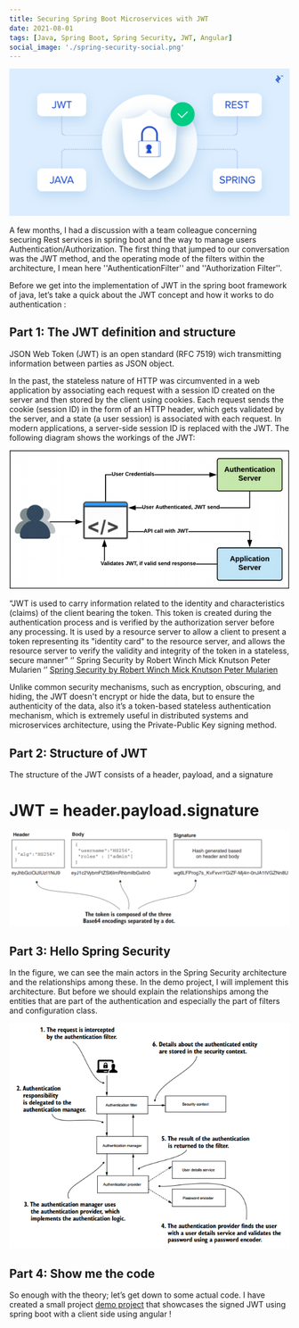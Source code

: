 ```yaml
---
title: Securing Spring Boot Microservices with JWT
date: 2021-08-01
tags: [Java, Spring Boot, Spring Security, JWT, Angular]
social_image: './spring-security-social.png'
---
```


![JWT Spring Boot illustration from toptal](./spring-security-social.png)

A few months, I had a discussion with a team colleague concerning securing Rest services in spring boot and the way to manage users Authentication/Authorization. The first thing that jumped to our conversation was the JWT method, and the operating mode of the filters within the architecture, I mean here ''AuthenticationFilter'' and ''Authorization Filter''.

Before we get into the implementation of JWT in the spring boot framework of java, let’s take a quick about the JWT concept and how it works to do authentication :

## Part 1: The JWT definition and structure

JSON Web Token (JWT) is an open standard (RFC 7519) wich transmitting information between parties as JSON object. 

In the past, the stateless nature of HTTP was circumvented in a web application by associating each request with a session ID created on the server and then stored by the client using cookies. Each request sends the cookie (session ID) in the form of an HTTP header, which gets validated by the server, and a state (a user session) is associated with each request. In modern applications, a server-side session ID is replaced with the JWT. The following diagram shows the workings of the JWT:

![the workings of the JWT](./jwt-1.PNG)

“JWT is used to carry information related to the identity and characteristics (claims) of the client bearing the token. This token is created during the authentication process and is verified by the authorization server before any processing. It is used by a resource server to allow a client to present a token representing its "identity card" to the resource server, and allows the resource server to verify the validity and integrity of the token in a stateless, secure manner” ‘’ Spring Security by Robert Winch Mick Knutson Peter Mularien ‘’
[Spring Security by Robert Winch Mick Knutson Peter Mularien](https://www.amazon.com/Spring-Security-applications-microservice-architectures/dp/1787129519)

Unlike common security mechanisms, such as encryption, obscuring, and hiding, the JWT doesn't encrypt or hide the data, but to ensure the authenticity of the data, also it’s a token-based stateless authentication mechanism, which is extremely useful in distributed systems and microservices architecture, using the Private-Public Key signing method.


## Part 2: Structure of JWT

The structure of the JWT consists of a header, payload, and a signature
  # JWT = header.payload.signature

![JWT Structure](./jwt-2.PNG)

## Part 3: Hello Spring Security

In the figure, we can see the main actors in the Spring Security architecture and the relationships among these. In the demo project, I will implement this architecture. But before we should explain the relationships among the entities that are part of the authentication and especially the part of filters and configuration class.

![Spring Security architecture](./spring-security-arch.PNG)

## Part 4: Show me the code 

So enough with the theory; let’s get down to some actual code. I have created a small project [demo project](https://github.com/miliariadnane/spring-boot-security-jwt) that showcases the signed JWT using spring boot with a client side using angular !